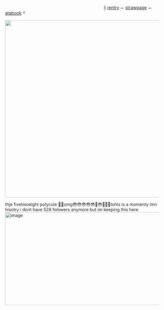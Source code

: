 

                        𝄞 [rentry](https://rentry.co/destroythisgame) ꕀ [strawpage](https://ttwoeight.straw.page) ꕀ [atabook](https://twoeight.atabook.org/) 𝄢                       
<p align="center">
  <img width="580" height="580" src=https://files.catbox.moe/8lced1.gif>
</p>
thje fivetwoeight polycule 🥹😳omg😳😳😳😳😳🥹😳🥹🥹🥹tohis is a momenty imn hisotry
i dont have 528 folowers anymore but im keeping this here
<img width="876" height="304" alt="image" src="https://github.com/user-attachments/assets/a69bba6e-d834-43d6-aa51-edce91ecaf62" />




